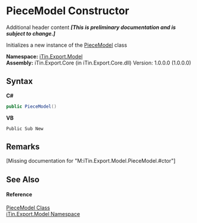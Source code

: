 # PieceModel Constructor 
Additional header content _**\[This is preliminary documentation and is subject to change.\]**_

Initializes a new instance of the <a href="0ca7b575-6078-b606-0774-74123c02ad52">PieceModel</a> class

**Namespace:**&nbsp;<a href="ef57ffcc-e95e-b212-5a46-9aa6f5a3511f">iTin.Export.Model</a><br />**Assembly:**&nbsp;iTin.Export.Core (in iTin.Export.Core.dll) Version: 1.0.0.0 (1.0.0.0)

## Syntax

**C#**<br />
``` C#
public PieceModel()
```

**VB**<br />
``` VB
Public Sub New
```


## Remarks
\[Missing <remarks> documentation for "M:iTin.Export.Model.PieceModel.#ctor"\]

## See Also


#### Reference
<a href="0ca7b575-6078-b606-0774-74123c02ad52">PieceModel Class</a><br /><a href="ef57ffcc-e95e-b212-5a46-9aa6f5a3511f">iTin.Export.Model Namespace</a><br />